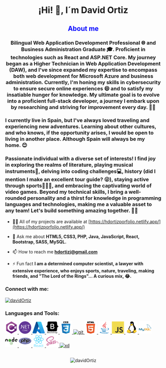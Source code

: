 <h1 align="center">¡Hi! 👋, I´m David Ortiz</h1>
<h2 align="center" style="color: blue;">About me</h2>
<h3 align="center">Bilingual Web Application Development Professional 🌐 and Business Administration Graduate 🎓. Proficient in technologies such as React and ASP.NET Core. My journey began as a Higher Technician in Web Application Development (DAW), and I've since expanded my expertise to encompass both web development for Microsoft Azure and business administration. Currently, I'm honing my skills in cybersecurity to ensure secure online experiences 😄 and to satisfy my insatiable hunger for knowledge. My ultimate goal is to evolve into a proficient full-stack developer, a journey I embark upon by researching and striving for improvement every day. 💪💪 </h3>

<h3>I currently live in Spain, but I've always loved traveling and experiencing new adventures. Learning about other cultures, and who knows, if the opportunity arises, I would be open to living in another place. Although Spain will always be my home. 😊 </h3>

<h3>Passionate individual with a diverse set of interests! I find joy in exploring the realms of literature, playing musical instruments🎵, delving into coding challenges💻, history (did I mention I make an excellent tour guide? 😜), staying active through sports🏃🏼‍♂️, and embracing the captivating world of video games. Beyond my technical skills, I bring a well-rounded personality and a thirst for knowledge in programming languages and technologies, making me a valuable asset to any team! Let's build something amazing together. 💼🚀</h3>

- 👨‍💻 All of my projects are available at [https://hdortizporfolio.netlify.app/](https://hdortizporfolio.netlify.app/) 

- 💬 Ask me about **HTML5, CSS3, PHP, Java, JavaScript, React, Bootstrap, SASS, MySQL.**

- 📫 How to reach me **hdortizj@gmail.com**

- ⚡ Fun fact **I am a determined computer scientist, a lawyer with extensive experience, who enjoys sports, nature, traveling, making friends, and "The Lord of the Rings"... A curious mix, 😂.**

<h3 align="left">Connect with me:</h3>
<p align="left">
<a href="www.linkedin.com/in/hdortizjinez" target="blank"><img align="center" src="https://raw.githubusercontent.com/rahuldkjain/github-profile-readme-generator/master/src/images/icons/Social/linked-in-alt.svg" alt="davidOrtiz" height="30" width="40" /></a>
</p>

<h3 align="left">Languages and Tools:</h3>
<p align="left">
    <a href="https://docs.microsoft.com/en-us/dotnet/csharp/" target="_blank" rel="noreferrer">
    <img src="https://raw.githubusercontent.com/devicons/devicon/master/icons/csharp/csharp-original.svg" alt="csharp" width="40" height="40"/>
  </a>
  <a href="https://docs.microsoft.com/en-us/dotnet/core/" target="_blank" rel="noreferrer">
    <img src="https://raw.githubusercontent.com/devicons/devicon/master/icons/dotnetcore/dotnetcore-original.svg" alt="dotnetcore" width="40" height="40"/>
</a>
<a href="https://azure.microsoft.com/" target="_blank" rel="noreferrer">
    <img src="https://raw.githubusercontent.com/devicons/devicon/master/icons/azure/azure-original.svg" alt="azure" width="40" height="40"/>
</a>
  <a href="https://getbootstrap.com" target="_blank" rel="noreferrer">
    <img src="https://raw.githubusercontent.com/devicons/devicon/master/icons/bootstrap/bootstrap-plain-wordmark.svg" alt="bootstrap" width="40" height="40"/>
  </a>
  <a href="https://www.w3schools.com/css/" target="_blank" rel="noreferrer">
    <img src="https://raw.githubusercontent.com/devicons/devicon/master/icons/css3/css3-original-wordmark.svg" alt="css3" width="40" height="40"/>
  </a>
  <a href="https://git-scm.com/" target="_blank" rel="noreferrer">
    <img src="https://www.vectorlogo.zone/logos/git-scm/git-scm-icon.svg" alt="git" width="40" height="40"/>
  </a>
  <a href="https://www.w3.org/html/" target="_blank" rel="noreferrer">
    <img src="https://raw.githubusercontent.com/devicons/devicon/master/icons/html5/html5-original-wordmark.svg" alt="html5" width="40" height="40"/>
  </a>
  <a href="https://www.java.com" target="_blank" rel="noreferrer">
    <img src="https://raw.githubusercontent.com/devicons/devicon/master/icons/java/java-original.svg" alt="java" width="40" height="40"/>
  </a>
  <a href="https://developer.mozilla.org/en-US/docs/Web/JavaScript" target="_blank" rel="noreferrer">
    <img src="https://raw.githubusercontent.com/devicons/devicon/master/icons/javascript/javascript-original.svg" alt="javascript" width="40" height="40"/>
  </a>
  <a href="https://www.linux.org/" target="_blank" rel="noreferrer">
    <img src="https://raw.githubusercontent.com/devicons/devicon/master/icons/linux/linux-original.svg" alt="linux" width="40" height="40"/>
  </a>
   <a href="https://www.mysql.com/" target="_blank" rel="noreferrer">
    <img src="https://raw.githubusercontent.com/devicons/devicon/master/icons/mysql/mysql-original-wordmark.svg" alt="mysql" width="40" height="40"/>
  </a>
  <a href="https://nodejs.org" target="_blank" rel="noreferrer">
    <img src="https://raw.githubusercontent.com/devicons/devicon/master/icons/nodejs/nodejs-original-wordmark.svg" alt="nodejs" width="40" height="40"/>
  </a>
  <a href="https://www.php.net" target="_blank" rel="noreferrer">
    <img src="https://raw.githubusercontent.com/devicons/devicon/master/icons/php/php-original.svg" alt="php" width="40" height="40"/>
  </a>
  <a href="https://reactjs.org/" target="_blank" rel="noreferrer">
    <img src="https://raw.githubusercontent.com/devicons/devicon/master/icons/react/react-original-wordmark.svg" alt="react" width="40" height="40"/>
  </a>
  <a href="https://sass-lang.com" target="_blank" rel="noreferrer">
    <img src="https://raw.githubusercontent.com/devicons/devicon/master/icons/sass/sass-original.svg" alt="sass" width="40" height="40"/>
  </a>
  <a href="https://www.adobe.com/products/xd.html" target="_blank" rel="noreferrer">
    <img src="https://cdn.worldvectorlogo.com/logos/adobe-xd.svg" alt="xd" width="40" height="40"/>
  </a>

</p>
<br/>
<div style="text-align: center;">
  <img src="https://github-readme-stats.vercel.app/api/top-langs?username=Sistemshdortiz&show_icons=true&locale=en&layout=compact" alt="davidOrtiz" />
</div>



